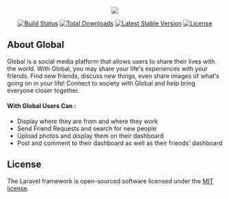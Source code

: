 <p align="center"><img src="https://laravel.com/assets/img/components/logo-laravel.svg"></p>

<p align="center">
<a href="https://travis-ci.org/laravel/framework"><img src="https://travis-ci.org/laravel/framework.svg" alt="Build Status"></a>
<a href="https://packagist.org/packages/laravel/framework"><img src="https://poser.pugx.org/laravel/framework/d/total.svg" alt="Total Downloads"></a>
<a href="https://packagist.org/packages/laravel/framework"><img src="https://poser.pugx.org/laravel/framework/v/stable.svg" alt="Latest Stable Version"></a>
<a href="https://packagist.org/packages/laravel/framework"><img src="https://poser.pugx.org/laravel/framework/license.svg" alt="License"></a>
</p>

## About Global

Global is a social media platform that allows users to share their lives with the world. With Global, you may share your 
life's experiences with your friends. Find new friends, discuss new things, even share images of what's going on in your
life! Connect to society with Global and help bring everyone closer together. 

#### With Global Users Can : 

- Display where they are from and where they work
- Send Friend Requests and search for new people
- Upload photos and display them on their dashboard
- Post and comment to their dashboard as well as their friends' dashboard

## License

The Laravel framework is open-sourced software licensed under the [MIT license](http://opensource.org/licenses/MIT).
